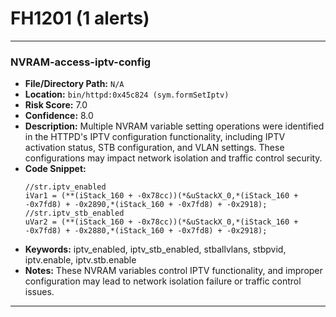 # FH1201 (1 alerts)

---

### NVRAM-access-iptv-config

- **File/Directory Path:** `N/A`
- **Location:** `bin/httpd:0x45c824 (sym.formSetIptv)`
- **Risk Score:** 7.0
- **Confidence:** 8.0
- **Description:** Multiple NVRAM variable setting operations were identified in the HTTPD's IPTV configuration functionality, including IPTV activation status, STB configuration, and VLAN settings. These configurations may impact network isolation and traffic control security.
- **Code Snippet:**
  ```
  //str.iptv_enabled
  iVar1 = (**(iStack_160 + -0x78cc))(*&uStackX_0,*(iStack_160 + -0x7fd8) + -0x2890,*(iStack_160 + -0x7fd8) + -0x2918);
  //str.iptv_stb_enabled
  uVar2 = (**(iStack_160 + -0x78cc))(*&uStackX_0,*(iStack_160 + -0x7fd8) + -0x2880,*(iStack_160 + -0x7fd8) + -0x2918);
  ```
- **Keywords:** iptv_enabled, iptv_stb_enabled, stballvlans, stbpvid, iptv.enable, iptv.stb.enable
- **Notes:** These NVRAM variables control IPTV functionality, and improper configuration may lead to network isolation failure or traffic control issues.

---
